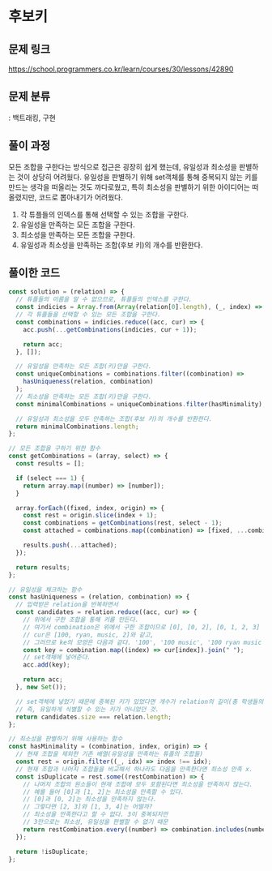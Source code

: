 # 후보키

## 문제 링크

https://school.programmers.co.kr/learn/courses/30/lessons/42890

## 문제 분류

: 백트래킹, 구현

## 풀이 과정

모든 조합을 구한다는 방식으로 접근은 굉장히 쉽게 했는데, 유일성과 최소성을 판별하는 것이
상당히 어려웠다. 유일성을 판별하기 위해 set객체를 통해 중복되지 않는 키를 만드는 생각을 떠올리는 것도 까다로웠고, 특히 최소성을 판별하기 위한 아이디어는 떠올렸지만, 코드로 뽑아내기가 어려웠다.

1. 각 튜플들의 인덱스를 통해 선택할 수 있는 조합을 구한다.
2. 유일성을 만족하는 모든 조합을 구한다.
3. 최소성을 만족하는 모든 조합을 구한다.
4. 유일성과 최소성을 만족하는 조합(후보 키)의 개수를 반환한다.

## 풀이한 코드

```js
const solution = (relation) => {
  // 튜플들의 이름을 알 수 없으므로, 튜플들의 인덱스를 구한다.
  const indicies = Array.from(Array(relation[0].length), (_, index) => index);
  // 각 튜플들을 선택할 수 있는 모든 조합을 구한다.
  const combinations = indicies.reduce((acc, cur) => {
    acc.push(...getCombinations(indicies, cur + 1));

    return acc;
  }, []);

  // 유일성을 만족하는 모든 조합(키)만을 구한다.
  const uniqueCombinations = combinations.filter((combination) =>
    hasUniqueness(relation, combination)
  );
  // 최소성을 만족하는 모든 조합(키)만을 구한다.
  const minimalCombinations = uniqueCombinations.filter(hasMinimality);

  // 유일성과 최소성을 모두 만족하는 조합(후보 키)의 개수를 반환한다.
  return minimalCombinations.length;
};

// 모든 조합을 구하기 위한 함수
const getCombinations = (array, select) => {
  const results = [];

  if (select === 1) {
    return array.map((number) => [number]);
  }

  array.forEach((fixed, index, origin) => {
    const rest = origin.slice(index + 1);
    const combinations = getCombinations(rest, select - 1);
    const attached = combinations.map((combination) => [fixed, ...combination]);

    results.push(...attached);
  });

  return results;
};

// 유일성을 체크하는 함수
const hasUniqueness = (relation, combination) => {
  // 입력받은 relation을 반복하면서
  const candidates = relation.reduce((acc, cur) => {
    // 위에서 구한 조합을 통해 키를 만든다.
    // 여기서 combination은 위에서 구한 조합이므로 [0], [0, 2], [0, 1, 2, 3] 등이 될 수 있고,
    // cur은 [100, ryan, music, 2]와 같고,
    // 그러므로 ke의 모양은 다음과 같다. '100', '100 music', '100 ryan music 2'
    const key = combination.map((index) => cur[index]).join(" ");
    // set객체에 넣어준다.
    acc.add(key);

    return acc;
  }, new Set());

  // set객체에 넣었기 때문에 중복된 키가 있었다면 개수가 relation의 길이(총 학생들의 수)와 다르다.
  // 즉, 유일하게 식별할 수 있는 키가 아니었던 것.
  return candidates.size === relation.length;
};

// 최소성을 판별하기 위해 사용하는 함수
const hasMinimality = (combination, index, origin) => {
  // 현재 조합을 제외한 기존 배열(유일성을 만족하는 튜플의 조합들)
  const rest = origin.filter((_, idx) => index !== idx);
  // 현재 조합과 나머지 조합들을 비교해서 하나라도 다음을 만족한다면 최소성 만족 x.
  const isDuplicate = rest.some((restCombination) => {
    // 나머지 조합의 원소들이 현재 조합에 모두 포함된다면 최소성을 만족하지 않는다.
    // 예를 들어 [0]과 [1, 2]는 최소성을 만족할 수 있다.
    // [0]과 [0, 2]는 최소성을 만족하지 않는다.
    // 그렇다면 [2, 3]와 [1, 3, 4]는 어떨까?
    // 최소성을 만족한다고 할 수 없다. 3이 중복되지만
    // 3만으로는 최소성, 유일성을 판별할 수 없기 때문
    return restCombination.every((number) => combination.includes(number));
  });

  return !isDuplicate;
};
```
